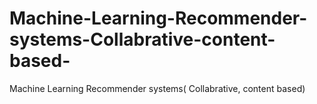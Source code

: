 # Machine-Learning-Recommender-systems-Collabrative-content-based-
Machine Learning Recommender systems( Collabrative, content based)
